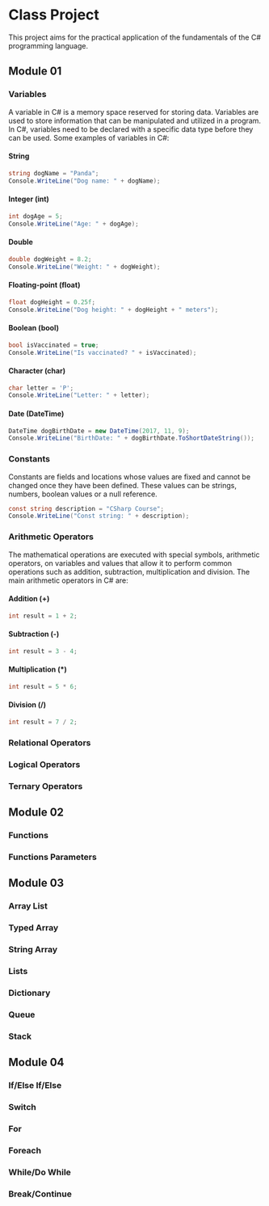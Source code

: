 # Class Project
This project aims for the practical application of the fundamentals of the C# programming language.

## Module 01
### Variables
A variable in C# is a memory space reserved for storing data. Variables are used to store information that can be manipulated and utilized in a program. In C#, variables need to be declared with a specific data type before they can be used.
Some examples of variables in C#:

#### String
``` csharp
string dogName = "Panda";
Console.WriteLine("Dog name: " + dogName);
```

#### Integer (int)
``` csharp
int dogAge = 5;
Console.WriteLine("Age: " + dogAge);
```

#### Double
``` csharp
double dogWeight = 8.2;
Console.WriteLine("Weight: " + dogWeight);
```

#### Floating-point (float)
``` csharp
float dogHeight = 0.25f;
Console.WriteLine("Dog height: " + dogHeight + " meters");
```

#### Boolean (bool)
``` csharp
bool isVaccinated = true;
Console.WriteLine("Is vaccinated? " + isVaccinated);
```

#### Character (char)
``` csharp
char letter = 'P';
Console.WriteLine("Letter: " + letter);
```

#### Date (DateTime)
``` csharp
DateTime dogBirthDate = new DateTime(2017, 11, 9);
Console.WriteLine("BirthDate: " + dogBirthDate.ToShortDateString());
```

### Constants
Constants are fields and locations whose values are fixed and cannot be changed once they have been defined. 
These values can be strings, numbers, boolean values or a null reference.
``` csharp
const string description = "CSharp Course";
Console.WriteLine("Const string: " + description);
```
### Arithmetic Operators
The mathematical operations are executed with special symbols, arithmetic operators, on variables and values that allow it to perform common operations such as addition, subtraction, multiplication and division. The main arithmetic operators in C# are:

#### Addition (+)
``` csharp
int result = 1 + 2;
```

#### Subtraction (-)
``` csharp
int result = 3 - 4;
```

#### Multiplication (*)
``` csharp
int result = 5 * 6;
```

#### Division (/)
``` csharp
int result = 7 / 2;
```

### Relational Operators
### Logical Operators
### Ternary Operators

## Module 02
### Functions
### Functions Parameters

## Module 03
### Array List
### Typed Array
### String Array
### Lists
### Dictionary
### Queue
### Stack

## Module 04
### If/Else If/Else
### Switch
### For
### Foreach
### While/Do While
### Break/Continue
